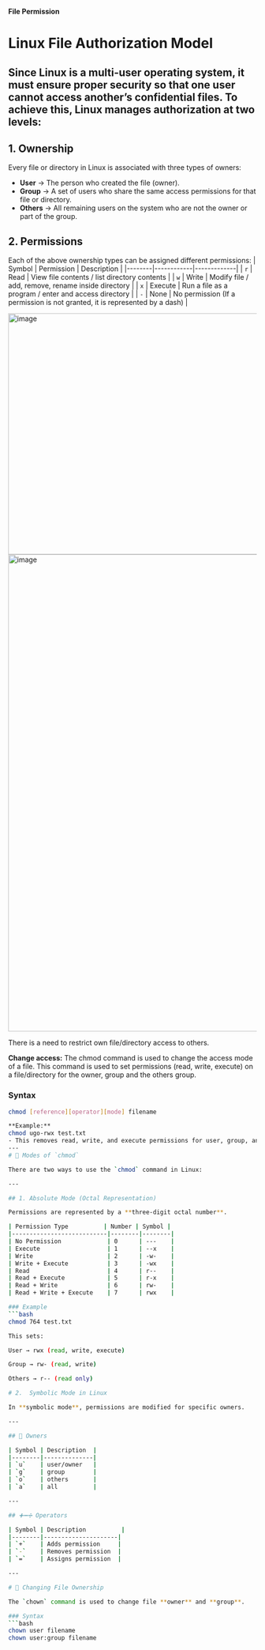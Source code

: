 **File Permission**

# Linux File Authorization Model
Since Linux is a multi-user operating system, it must ensure proper security so that one user cannot access another’s confidential files. To achieve this, Linux manages authorization at two levels:
---
## 1. Ownership
Every file or directory in Linux is associated with three types of owners:
- **User** → The person who created the file (owner).  
- **Group** → A set of users who share the same access permissions for that file or directory.  
- **Others** → All remaining users on the system who are not the owner or part of the group.
## 2. Permissions 
Each of the above ownership types can be assigned different permissions:
| Symbol | Permission | Description |
|--------|------------|-------------|
| `r`    | Read       | View file contents / list directory contents |
| `w`    | Write      | Modify file / add, remove, rename inside directory |
| `x`    | Execute    | Run a file as a program / enter and access directory |
| `-`    | None       | No permission (If a permission is not granted, it is represented by a dash) |

<img width="1300" height="488" alt="image" src="https://github.com/user-attachments/assets/87eebaf7-f685-4e64-8f1a-81c0c4236d86" />

<img width="1614" height="966" alt="image" src="https://github.com/user-attachments/assets/c12b5715-f110-445a-9759-a8949259f11e" />


There is a need to restrict own file/directory access to others.

**Change access:** The chmod command is used to change the access mode of a file. This command is used to set permissions (read, write, execute) on a file/directory for the owner, group and the others group.

### Syntax
```bash
chmod [reference][operator][mode] filename

**Example:**
chmod ugo-rwx test.txt
- This removes read, write, and execute permissions for user, group, and others.
---
# 🧮 Modes of `chmod`

There are two ways to use the `chmod` command in Linux:

---

## 1. Absolute Mode (Octal Representation)

Permissions are represented by a **three-digit octal number**.

| Permission Type          | Number | Symbol |
|---------------------------|--------|--------|
| No Permission             | 0      | ---    |
| Execute                   | 1      | --x    |
| Write                     | 2      | -w-    |
| Write + Execute           | 3      | -wx    |
| Read                      | 4      | r--    |
| Read + Execute            | 5      | r-x    |
| Read + Write              | 6      | rw-    |
| Read + Write + Execute    | 7      | rwx    |

### Example
```bash
chmod 764 test.txt

This sets:

User → rwx (read, write, execute)

Group → rw- (read, write)

Others → r-- (read only)

# 2.  Symbolic Mode in Linux

In **symbolic mode**, permissions are modified for specific owners.

---

## 👤 Owners

| Symbol | Description  |
|--------|--------------|
| `u`    | user/owner   |
| `g`    | group        |
| `o`    | others       |
| `a`    | all          |

---

## ➕➖➗ Operators

| Symbol | Description          |
|--------|---------------------|
| `+`    | Adds permission     |
| `-`    | Removes permission  |
| `=`    | Assigns permission  |

---

# 👥 Changing File Ownership

The `chown` command is used to change file **owner** and **group**.

### Syntax
```bash
chown user filename
chown user:group filename



